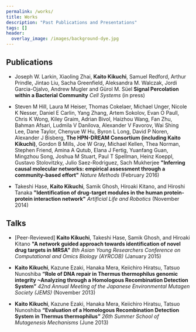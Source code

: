 ```yaml
---
permalink: /works/
title: Works
description: "Past Publications and Presentations"
tags: []
header:
  overlay_image: /images/background-dye.jpg
---
```


## Publications

- Joseph W. Larkin, Xiaoling Zhai, **Kaito Kikuchi**, Samuel Redford, Arthur Prindle, Jintao Liu, Sacha Greenfield, Aleksandra M. Walczak, Jordi Garcia-Ojalvo, Andrew Mugler and Gürol M. Süel **Signal Percolation within a Bacterial Community** *Cell Systems* (in press)


- Steven M Hill, Laura M Heiser, Thomas Cokelaer, Michael Unger, Nicole K Nesser, Daniel E Carlin, Yang Zhang, Artem Sokolov,	Evan O Paull, Chris K Wong, Kiley Graim, Adrian Bivol, Haizhou Wang, Fan Zhu, Bahman Afsari, Ludmila V Danilova, Alexander V Favorov, Wai Shing Lee, Dane Taylor, Chenyue W Hu,	Byron L Long, David P Noren, Alexander J Bisberg, **The HPN-DREAM Consortium (including Kaito Kikuchi)**, Gordon B Mills, Joe W Gray,	Michael Kellen, Thea Norman, Stephen Friend, Amina A Qutub, Elana J Fertig, Yuanfang Guan, Mingzhou Song, Joshua M Stuart, Paul T Spellman, Heinz Koeppl, Gustavo Stolovitzky, Julio Saez-Rodriguez, Sach Mukherjee **"Inferring causal molecular networks: empirical assessment through a community-based effort"** *Nature Methods* (February 2016)

- Takeshi Hase, **Kaito Kikuchi**, Samik Ghosh, Hiroaki Kitano, and Hiroshi Tanaka **"Identification of drug-target modules in the human protein-protein interaction network"** *Artificial Life and Robotics* (November 2014)


## Talks

- [Peer-Reviewed] **Kaito Kikuchi**, Takeshi Hase, Samik Ghosh, and Hiroaki Kitano **"A network guided approach towards identification of novel drug targets in MRSA"** *8th Asian Young Researchers Conference on Computational and Omics Biology (AYRCOB)* (January 2015)


- **Kaito Kikuchi**, Kazune Ezaki, Hanaka Mera, Keiichiro Hiratsu, Tatsuo Nunoshiba **“Role of DNA repair in Thermus thermophilus genomic integrity ~Analyzing through a Homologous Recombination Detection System”** *42nd Annual Meeting of the Japanese Environmental Mutagen Society (JEMS)* (November 2013)

- **Kaito Kikuchi**, Kazune Ezaki, Hanaka Mera, Keiichiro Hiratsu, Tatsuo Nunoshiba **“Evaluation of a Homologous Recombination Detection System in Thermus thermophilus”** *26th Summer School of Mutagenesis Mechanisms* (June 2013) 